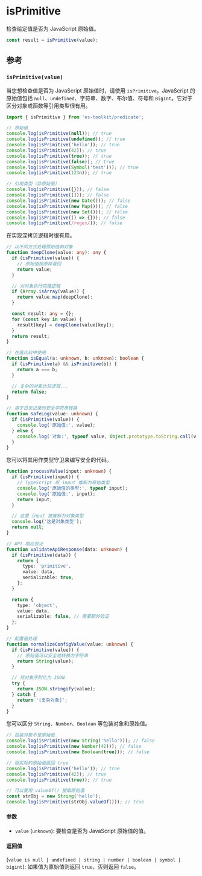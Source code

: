 # isPrimitive

检查给定值是否为 JavaScript 原始值。

```typescript
const result = isPrimitive(value);
```

## 参考

### `isPrimitive(value)`

当您想检查值是否为 JavaScript 原始值时，请使用 `isPrimitive`。JavaScript 的原始值包括 `null`、`undefined`、字符串、数字、布尔值、符号和 `BigInt`。它对于区分对象或函数等引用类型很有用。

```typescript
import { isPrimitive } from 'es-toolkit/predicate';

// 原始值
console.log(isPrimitive(null)); // true
console.log(isPrimitive(undefined)); // true
console.log(isPrimitive('hello')); // true
console.log(isPrimitive(42)); // true
console.log(isPrimitive(true)); // true
console.log(isPrimitive(false)); // true
console.log(isPrimitive(Symbol('test'))); // true
console.log(isPrimitive(123n)); // true

// 引用类型（非原始值）
console.log(isPrimitive({})); // false
console.log(isPrimitive([])); // false
console.log(isPrimitive(new Date())); // false
console.log(isPrimitive(new Map())); // false
console.log(isPrimitive(new Set())); // false
console.log(isPrimitive(() => {})); // false
console.log(isPrimitive(/regex/)); // false
```

在实现深拷贝逻辑时很有用。

```typescript
// 以不同方式处理原始值和对象
function deepClone(value: any): any {
  if (isPrimitive(value)) {
    // 原始值按原样返回
    return value;
  }

  // 对对象执行克隆逻辑
  if (Array.isArray(value)) {
    return value.map(deepClone);
  }

  const result: any = {};
  for (const key in value) {
    result[key] = deepClone(value[key]);
  }
  return result;
}

// 在值比较中使用
function isEqual(a: unknown, b: unknown): boolean {
  if (isPrimitive(a) && isPrimitive(b)) {
    return a === b;
  }

  // 复杂的对象比较逻辑...
  return false;
}

// 用于日志记录的安全字符串转换
function safeLog(value: unknown) {
  if (isPrimitive(value)) {
    console.log('原始值:', value);
  } else {
    console.log('对象:', typeof value, Object.prototype.toString.call(value));
  }
}
```

您可以将其用作类型守卫来编写安全的代码。

```typescript
function processValue(input: unknown) {
  if (isPrimitive(input)) {
    // TypeScript 将 input 推断为原始类型
    console.log('原始值的类型:', typeof input);
    console.log('原始值:', input);
    return input;
  }

  // 这里 input 被推断为对象类型
  console.log('这是对象类型');
  return null;
}

// API 响应验证
function validateApiResponse(data: unknown) {
  if (isPrimitive(data)) {
    return {
      type: 'primitive',
      value: data,
      serializable: true,
    };
  }

  return {
    type: 'object',
    value: data,
    serializable: false, // 需要额外验证
  };
}

// 配置值处理
function normalizeConfigValue(value: unknown) {
  if (isPrimitive(value)) {
    // 原始值可以安全地转换为字符串
    return String(value);
  }

  // 将对象序列化为 JSON
  try {
    return JSON.stringify(value);
  } catch {
    return '[复杂对象]';
  }
}
```

您可以区分 `String`、`Number`、`Boolean` 等包装对象和原始值。

```typescript
// 包装对象不是原始值
console.log(isPrimitive(new String('hello'))); // false
console.log(isPrimitive(new Number(42))); // false
console.log(isPrimitive(new Boolean(true))); // false

// 但实际的原始值返回 true
console.log(isPrimitive('hello')); // true
console.log(isPrimitive(42)); // true
console.log(isPrimitive(true)); // true

// 可以使用 valueOf() 提取原始值
const strObj = new String('hello');
console.log(isPrimitive(strObj.valueOf())); // true
```

#### 参数

- `value` (`unknown`): 要检查是否为 JavaScript 原始值的值。

#### 返回值

(`value is null | undefined | string | number | boolean | symbol | bigint`): 如果值为原始值则返回 `true`，否则返回 `false`。
